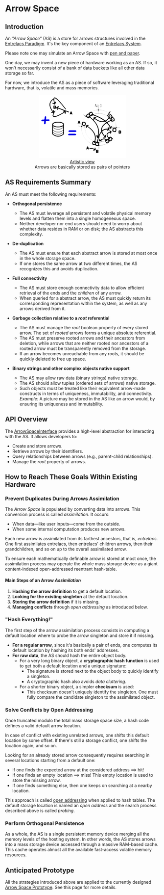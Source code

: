 # Arrow Space

## Introduction

An _"Arrow Space"_ (AS) is a store for arrows structures involved in the [Entrelacs Paradigm](ArrowParadigm.md). It's the key component of an [Entrelacs System](DesignIntroduction.md).

Please note one may simulate an Arrow Space with [pen and paper](PenAndPaperReferenceDesign.md).

One day, we may invent a new piece of hardware working as an AS. If so, it won't necessarily consist of a bank of data buckets like all other data storage so far.

For now, we introduce the AS as a piece of software leveraging traditional hardware, that is, volatile and mass memories.

<div align='middle'><img src='pictures/mem0.png' /><br /><u>Artistic view</u><br />Arrows are basically stored as pairs of pointers</div>

## AS Requirements Summary

An AS must meet the following requirements:

- **Orthogonal persistence**  
  - The AS must leverage all persistent and volatile physical memory levels and flatten them into a single homogeneous space.  
  - Neither developer nor end users should need to worry about whether data resides in RAM or on disk; the AS abstracts this complexity.

- **De-duplication**  
  - The AS must ensure that each abstract arrow is stored at most once in the whole storage space.
  - If one stores the same arrow at two different times, the AS recognizes this and avoids duplication.

- **Full connectivity**  
  - The AS must store enough connectivity data to allow efficient retrieval of the ends and the _children_ of any arrow.
  - When queried for a abstract arrow, the AS must quickly return its corresponding representation within the system, as well as any arrows derived from it.

- **Garbage collection relative to a _root_ referential**  
  - The AS must manage the _root_ boolean property of every stored arrow. The set of _rooted_ arrows forms a unique absolute referential.  
  - The AS must preserve rooted arrows and their ancestors from deletion, while arrows that are neither rooted nor ancestors of a rooted arrow must be transparently removed from the storage.
  - If an arrow becomes unreachable from any roots, it should be quickly deleted to free up space.

- **Binary strings and other complex objects native support**  
  - The AS may allow raw data (binary strings) native storage.  
  - The AS should allow tuples (ordered sets of arrows) native storage.  
  - Such objects must be treated like their equivalent arrow-made constructs in terms of uniqueness, immutability, and connectivity.
  _Example:_ A picture may be stored in the AS like an arrow would, by ensuring its uniqueness and immutability.

## API Overview

The [ArrowSpaceInterface](ArrowSpaceInterface.md) provides a high-level abstraction for interacting with the AS. It allows developers to:

- Create and store arrows.
- Retrieve arrows by their identifiers.
- Query relationships between arrows (e.g., parent-child relationships).
- Manage the _root_ property of arrows.

## How to Reach These Goals Within Existing Hardware

### Prevent Duplicates During Arrows Assimilation

The _Arrow Space_ is populated by converting data into arrows. This conversion process is called _assimilation_. It occurs:

- When data—like user inputs—come from the outside.
- When some internal computation produces new arrows.

Each new arrow is assimilated from its farthest ancestors, that is, _entrelacs_. One first assimilates entrelacs, then entrelacs' children arrows, then their grandchildren, and so on up to the overall assimilated arrow.

To ensure each mathematically definable arrow is stored at most once, the assimilation process may operate the whole mass storage device as a giant content-indexed open-addressed reentrant hash-table.

#### Main Steps of an Arrow _Assimilation_

1. **Hashing the arrow definition** to get a default location.  
2. **Looking for the existing singleton** at the default location.  
3. **Storing the arrow definition** if it is missing.  
4. **Managing conflicts** through _open addressing_ as introduced below.

### "Hash Everything!"

The first step of the arrow assimilation process consists in computing a default location where to probe the arrow singleton and store it if missing.

- **For a regular arrow**, since it's basically a pair of ends, one computes its default location by hashing its both ends' addresses.  
- **For raw data**, the AS should hash the entire object body.  
  - For a very long binary object, a **cryptographic hash function** is used to get both a default location and a unique signature:  
    - The signature is stored next to the object body to quickly identify a singleton.  
    - A cryptographic hash also avoids _data cluttering_.  
  - For a shorter binary object, a simpler **checksum** is used:  
    - This checksum doesn't uniquely identify the singleton. One must fully compare the candidate singleton to the assimilated object.

### Solve Conflicts by Open Addressing

Once truncated modulo the total mass storage space size, a hash code defines a valid default arrow location.

In case of conflict with existing unrelated arrows, one shifts this default location by some offset. If there's still a storage conflict, one shifts the location again, and so on.

Looking for an already stored arrow consequently requires searching in several locations starting from a default one:

- If one finds the expected arrow at the considered address ==> hit!  
- If one finds an empty location ==> miss! This empty location is used to store the missing arrow.  
- If one finds something else, then one keeps on searching at a nearby location.

This approach is called [open addressing](OpenAddressing.md) when applied to hash tables. The default storage location is named an _open address_ and the search process described above is called _probing_.

### Perform Orthogonal Persistence

As a whole, the AS is a single persistent memory device merging all the memory levels of the hosting system. In other words, the AS stores arrows into a mass storage device accessed through a massive RAM-based cache. This cache operates almost all the available fast-access volatile memory resources.

## Anticipated Prototype

All the strategies introduced above are applied to the currently designed [Arrow Space Prototype](ArrowsSpacePrototype.md). See this page for more details.
